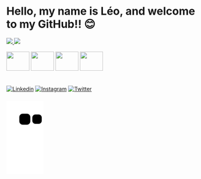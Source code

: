 # Hello, my name is Léo, and welcome to my GitHub!! 😊

<div align="">
  <a href="https://github.com/leohlacerda">
    <img height="145em" src="https://github-readme-stats.vercel.app/api?username=brennosullivan&count_private=true&include_all_commits=true&show_icons=true&theme=dracula&hide_border=false&show_owner=true"/>
    <img height="145em" src="https://github-readme-stats.vercel.app/api/top-langs/?username=brennosullivan&theme=dracula&hide_border=false&&layout=compact"/>
  </a>
</div>

<div style="display: inline_block"><br>
  
  <img align="center" height="50" width="60" src="https://cdn.jsdelivr.net/gh/devicons/devicon/icons/python/python-original.svg" />
          
  <img align="center" height="50" width="60" src="https://cdn.jsdelivr.net/gh/devicons/devicon/icons/mysql/mysql-original-wordmark.svg" />
 
  <img align="center" height="50" width="60" src="https://cdn.jsdelivr.net/gh/devicons/devicon@latest/icons/amazonwebservices/amazonwebservices-original-wordmark.svg" />
  
  <img align="center" height="50" width="60" src="https://cdn.jsdelivr.net/gh/devicons/devicon/icons/git/git-original.svg" />
  

</div>

#

[![Linkedin](https://img.shields.io/badge/LinkedIn-0077B5?style=for-the-badge&logo=linkedin&logoColor=white)](https://www.linkedin.com/in/leonardo-lacerda-031253108//)
[![Instagram](https://img.shields.io/badge/Instagram-E4405F?style=for-the-badge&logo=instagram&logoColor=white)](https://www.instagram.com/leo.lacerda_/)
[![Twitter](https://img.shields.io/badge/Twitter-1DA1F2?style=for-the-badge&logo=twitter&logoColor=white)](https://x.com/leohlacerda)



###

 ![Snake animation](https://github.com/leohlacerda/leohlacerda/blob/output/github-contribution-grid-snake.svg)

